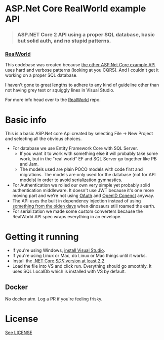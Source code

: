 # ASP.Net Core RealWorld example API

> ### ASP.NET Core 2 API using a proper SQL database, basic but solid auth, and no stupid patterns.

### [RealWorld](https://github.com/gothinkster/realworld)

This codebase was created because [the other ASP.Net Core example API](https://github.com/gothinkster/aspnetcore-realworld-example-app) uses hard and verbose patterns (looking at you CQRS). And I couldn't get it working on a proper SQL database.

I haven't gone to great lengths to adhere to any kind of guideline other than not having grey text or squiggly lines in Visual Studio.

For more info head over to the [RealWorld](https://github.com/gothinkster/realworld) repo.

# Basic info

This is a basic ASP.Net core Api created by selecting File -> New Project and selecting all the obvious choices.
- For database we use Entity Framework Core with SQL Server.
  - If you want it to work with something else it will probably take some work, but in the "real world" EF and SQL Server go together like PB and Jam.
  - The models used are plain POCO models with code first and migrations. The models are only used for the database (not for API models) in order to avoid serialization gymnastics.
- For Authentication we rolled our own very simple yet probably solid authentication middleware. It doesn't use JWT because it's one more moving part and we're not using [OAuth](https://oauth.net/2/) and [OpenID Conenct](https://openid.net/connect/) anyway.
- The API uses the built in dependency injection instead of using [something from the olden days](https://github.com/AutoMapper/AutoMapper/releases/tag/v1.0) when dinosaurs still roamed the earth.
- For serialization we made some custom converters because the RealWorld API spec wraps everything in an envelope.

# Getting it running

- If you're using Windows, [install Visual Studio](https://visualstudio.microsoft.com/).
- If you're using Linux or Mac, do Linux or Mac things until it works.
- Install the [.NET Core *SDK* version at least 2.2](https://dotnet.microsoft.com/download).
- Load the file into VS and click run. Everything should go smoothly. It uses SQL LocalDb which is installed with VS by default.

## Docker

No docker atm. Log a PR if you're feeling frisky.

# License
[See LICENSE](LICENSE)

